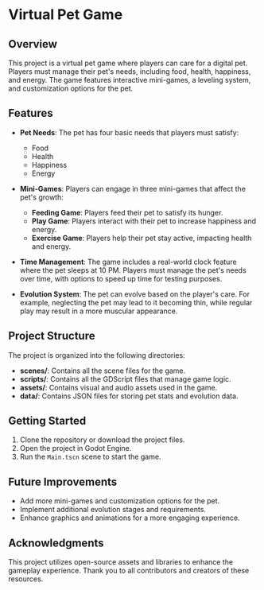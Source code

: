# Virtual Pet Game

## Overview
This project is a virtual pet game where players can care for a digital pet. Players must manage their pet's needs, including food, health, happiness, and energy. The game features interactive mini-games, a leveling system, and customization options for the pet.

## Features
- **Pet Needs**: The pet has four basic needs that players must satisfy:
  - Food
  - Health
  - Happiness
  - Energy

- **Mini-Games**: Players can engage in three mini-games that affect the pet's growth:
  - **Feeding Game**: Players feed their pet to satisfy its hunger.
  - **Play Game**: Players interact with their pet to increase happiness and energy.
  - **Exercise Game**: Players help their pet stay active, impacting health and energy.

- **Time Management**: The game includes a real-world clock feature where the pet sleeps at 10 PM. Players must manage the pet's needs over time, with options to speed up time for testing purposes.

- **Evolution System**: The pet can evolve based on the player's care. For example, neglecting the pet may lead to it becoming thin, while regular play may result in a more muscular appearance.

## Project Structure
The project is organized into the following directories:
- **scenes/**: Contains all the scene files for the game.
- **scripts/**: Contains all the GDScript files that manage game logic.
- **assets/**: Contains visual and audio assets used in the game.
- **data/**: Contains JSON files for storing pet stats and evolution data.

## Getting Started
1. Clone the repository or download the project files.
2. Open the project in Godot Engine.
3. Run the `Main.tscn` scene to start the game.

## Future Improvements
- Add more mini-games and customization options for the pet.
- Implement additional evolution stages and requirements.
- Enhance graphics and animations for a more engaging experience.

## Acknowledgments
This project utilizes open-source assets and libraries to enhance the gameplay experience. Thank you to all contributors and creators of these resources.